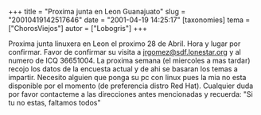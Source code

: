 +++
title = "Proxima junta en Leon Guanajuato"
slug = "20010419142517646"
date = "2001-04-19 14:25:17"
[taxonomies]
tema = ["ChorosViejos"]
autor = ["Lobogris"]
+++

Proxima junta linuxera en Leon el proximo 28 de Abril. Hora y lugar por
confirmar. Favor de confirmar su visita a jrgomez@sdf.lonestar.org y al
numero de ICQ 36651004. La proxima semana (el miercoles a mas tardar)
recojo los datos de la encuesta actual y de ahi se basaran los temas a
impartir. Necesito alguien que ponga su pc con linux pues la mia no esta
disponible por el momento (de preferencia distro Red Hat). Cualquier
duda por favor contacteme a las direcciones antes mencionadas y
recuerda: "Si tu no estas, faltamos todos"

